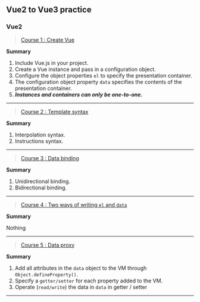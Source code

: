 ## Vue2 to Vue3 practice

### Vue2
> [Course 1 : Create Vue](LD_01/index.html)

**Summary**

1. Include Vue.js in your project.
2. Create a Vue instance and pass in a configuration object.
3. Configure the object properties `el` to specify the presentation container.
4. The configuration object property `data` specifies the contents of the presentation container.
5. **_Instances and containers can only be one-to-one._**
---

> [Course 2 : Template syntax](LD_02/index.html)

**Summary**

1. Interpolation syntax.
2. Instructions syntax.
---
> [Course 3 : Data binding](LD_03/index.html)

**Summary**

1. Unidirectional binding.
2. Bidirectional binding.
---
> [Course 4 : Two ways of writing `el` and `data`](LD_04/index.html)

**Summary**

Nothing

---
> [Course 5 : Data proxy](LD_05/index.html)

**Summary**

1. Add all attributes in the `data` object to the VM through `Object.defineProperty()`.
2. Specify a `getter/setter` for each property added to the VM.
3. Operate (`read/write`) the data in `data` in getter / setter

---